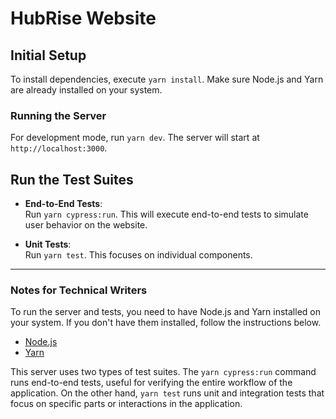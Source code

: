 # HubRise Website

## Initial Setup

To install dependencies, execute `yarn install`. Make sure Node.js and Yarn are already installed on your system.

### Running the Server

For development mode, run `yarn dev`. The server will start at `http://localhost:3000`.

## Run the Test Suites

- **End-to-End Tests**:  
  Run `yarn cypress:run`. This will execute end-to-end tests to simulate user behavior on the website.

- **Unit Tests**:  
  Run `yarn test`. This focuses on individual components.

---

### Notes for Technical Writers

To run the server and tests, you need to have Node.js and Yarn installed on your system. If you don't have them installed, follow the instructions below.

- [Node.js](https://nodejs.org/)
- [Yarn](https://yarnpkg.com/)

This server uses two types of test suites. The `yarn cypress:run` command runs end-to-end tests, useful for verifying the entire workflow of the application. On the other hand, `yarn test` runs unit and integration tests that focus on specific parts or interactions in the application.
